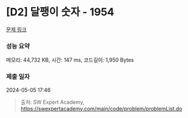 # [D2] 달팽이 숫자 - 1954 

[문제 링크](https://swexpertacademy.com/main/code/problem/problemDetail.do?contestProbId=AV5PobmqAPoDFAUq) 

### 성능 요약

메모리: 44,732 KB, 시간: 147 ms, 코드길이: 1,950 Bytes

### 제출 일자

2024-05-05 17:46



> 출처: SW Expert Academy, https://swexpertacademy.com/main/code/problem/problemList.do